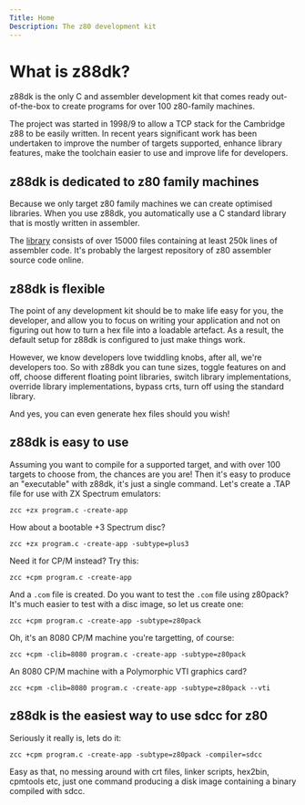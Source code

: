 ```yaml
---
Title: Home
Description: The z80 development kit
---
```


# What is z88dk?

z88dk is the only C and assembler development kit that 
comes ready out-of-the-box to create programs for over
100 z80-family machines.

The project was started in 1998/9 to allow a TCP stack
for the Cambridge z88 to be easily written. In recent years
significant work has been undertaken to improve the number
of targets supported, enhance library features, make the
toolchain easier to use and improve life for developers.

## z88dk is dedicated to z80 family machines

Because we only target z80 family machines we can create optimised libraries. When you use z88dk, you
automatically use a C standard library that is mostly written in assembler.

The [library](https://github.com/z88dk/z88dk/tree/master/libsrc) consists
of over 15000 files containing at least 250k lines of assembler code. It's
probably the largest repository of z80 assembler source code online.

## z88dk is flexible

The point of any development kit should be to make life easy for you, the developer, and allow you to focus on writing your
application and not on figuring out how to turn a hex file
into a loadable artefact. As a result, the default setup for z88dk
is configured to just make things work.

However, we know developers love twiddling knobs, after all, we're developers 
too. So with z88dk you can tune sizes, toggle
features on and off, choose different floating point libraries, switch library implementations, override
library implementations, bypass crts, turn off using the standard library. 

And yes, you can even generate hex files should you wish!

## z88dk is easy to use

Assuming you want to compile for a supported target, and with
over 100 targets to choose from, the chances are you are! Then it's easy to
produce an "executable" with z88dk, it's just a single command. Let's create a .TAP file for use with ZX Spectrum emulators:

```
zcc +zx program.c -create-app
```

How about a bootable +3 Spectrum disc?

```
zcc +zx program.c -create-app -subtype=plus3
```

Need it for CP/M instead? Try this:

```
zcc +cpm program.c -create-app
```

And a `.com` file is created. Do you want to test the `.com` file using
z80pack? It's much easier to test with a disc image, so let us create one:

```
zcc +cpm program.c -create-app -subtype=z80pack
```

Oh, it's an 8080 CP/M machine you're targetting, of course:

```
zcc +cpm -clib=8080 program.c -create-app -subtype=z80pack
```

An 8080 CP/M machine with a Polymorphic VTI graphics card?

```
zcc +cpm -clib=8080 program.c -create-app -subtype=z80pack --vti
```

## z88dk is the easiest way to use sdcc for z80

Seriously it really is, lets do it:

```
zcc +cpm program.c -create-app -subtype=z80pack -compiler=sdcc
```

Easy as that, no messing around with crt files, linker scripts,
hex2bin, cpmtools etc, just one command producing a disk image containing
a binary compiled with sdcc.






